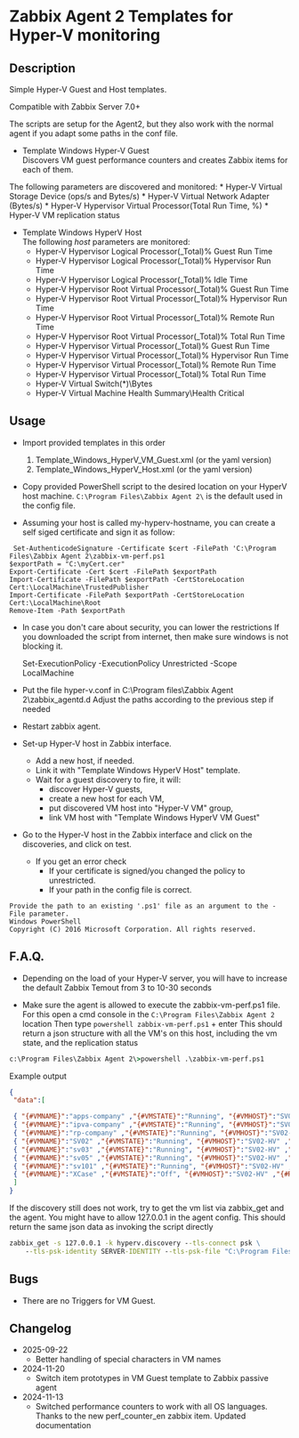 # Zabbix Agent 2 Templates for Hyper-V monitoring 

## Description
Simple Hyper-V Guest and Host templates.

Compatible with Zabbix Server 7.0+

The scripts are setup for the Agent2, but they also work with the 
normal agent if you adapt some paths in the conf file.

* Template Windows Hyper-V Guest  
Discovers VM guest performance counters and creates Zabbix items for each of them.

The following parameters are discovered and monitored:
	* Hyper-V Virtual Storage Device (ops/s and Bytes/s)
	* Hyper-V Virtual Network Adapter (Bytes/s)
	* Hyper-V Hypervisor Virtual Processor(Total Run Time, %)
    * Hyper-V VM replication status

* Template Windows HyperV Host  
The following _host_ parameters are monitored:
	* Hyper-V Hypervisor Logical Processor(_Total)\% Guest Run Time
	* Hyper-V Hypervisor Logical Processor(_Total)\% Hypervisor Run Time
	* Hyper-V Hypervisor Logical Processor(_Total)\% Idle Time
	* Hyper-V Hypervisor Root Virtual Processor(_Total)\% Guest Run Time
	* Hyper-V Hypervisor Root Virtual Processor(_Total)\% Hypervisor Run Time
	* Hyper-V Hypervisor Root Virtual Processor(_Total)\% Remote Run Time
	* Hyper-V Hypervisor Root Virtual Processor(_Total)\% Total Run Time
	* Hyper-V Hypervisor Virtual Processor(_Total)\% Guest Run Time
	* Hyper-V Hypervisor Virtual Processor(_Total)\% Hypervisor Run Time
	* Hyper-V Hypervisor Virtual Processor(_Total)\% Remote Run Time
	* Hyper-V Hypervisor Virtual Processor(_Total)\% Total Run Time
	* Hyper-V Virtual Switch(*)\Bytes
	* Hyper-V Virtual Machine Health Summary\Health Critical
	
## Usage
* Import provided templates in this order
  1. Template_Windows_HyperV_VM_Guest.xml (or the yaml version)
  2. Template_Windows_HyperV_Host.xml (or the yaml version)

*  Copy provided PowerShell script to the desired location on your HyperV host machine.
   `C:\Program Files\Zabbix Agent 2\` is the default used in the config file.

*  Assuming your host is called my-hyperv-hostname, you can create a self siged certificate and sign it as follow:
```$cert = New-SelfSignedCertificate -DnsName "my-hyperv-hostname" -type codesigning
 Set-AuthenticodeSignature -Certificate $cert -FilePath 'C:\Program Files\Zabbix Agent 2\zabbix-vm-perf.ps1
$exportPath = "C:\myCert.cer"
Export-Certificate -Cert $cert -FilePath $exportPath
Import-Certificate -FilePath $exportPath -CertStoreLocation Cert:\LocalMachine\TrustedPublisher
Import-Certificate -FilePath $exportPath -CertStoreLocation Cert:\LocalMachine\Root
Remove-Item -Path $exportPath
```

*  In case you don't care about security, you can lower the restrictions
   If you downloaded the script from internet, then make sure windows is not blocking it.
   
   Set-ExecutionPolicy -ExecutionPolicy Unrestricted -Scope LocalMachine
   
   
* Put the file hyper-v.conf in C:\Program files\Zabbix Agent 2\zabbix_agentd.d
  Adjust the paths according to the previous step if needed

* Restart zabbix agent.

* Set-up Hyper-V host in Zabbix interface. 
	* Add a new host, if needed.
	* Link it with "Template Windows HyperV Host" template. 
	* Wait for a guest discovery to fire, it will:
		* discover Hyper-V guests, 
		* create a new host for each VM,
		* put discovered VM host into "Hyper-V VM" group,
		* link VM host with "Template Windows HyperV VM Guest"
* Go to the Hyper-V host in the Zabbix interface and click on the discoveries, and click on test.
	* If you get an error check
		* If your certificate is signed/you changed the policy to unrestricted.
		* If your path in the config file is correct.
```The argument 'C:\Program Files\Zabbix Agent 2\zabbix-vm-perf.ps1' to the -File parameter does not exist. 
Provide the path to an existing '.ps1' file as an argument to the -File parameter.
Windows PowerShell 
Copyright (C) 2016 Microsoft Corporation. All rights reserved.
```


## F.A.Q.

- Depending on the load of your Hyper-V server, you will have to increase the default
  Zabbix Temout from 3 to 10-30 seconds
  
- Make sure the agent is allowed to execute the zabbix-vm-perf.ps1 file.
  For this open a cmd console in the `C:\Program Files\Zabbix Agent 2` location
  Then type `powershell zabbix-vm-perf.ps1` + enter
  This should return a json structure with all the VM's on this host,
  including the vm state, and the replication status

```cmd
c:\Program Files\Zabbix Agent 2\>powershell .\zabbix-vm-perf.ps1
```
Example output
```json
{
 "data":[

 { "{#VMNAME}":"apps-company" ,"{#VMSTATE}":"Running", "{#VMHOST}":"SV02-HV" ,"{#REPLICATION}":"Suspended" },
 { "{#VMNAME}":"ipva-company" ,"{#VMSTATE}":"Running", "{#VMHOST}":"SV02-HV" ,"{#REPLICATION}":"Suspended" },
 { "{#VMNAME}":"rp-company" ,"{#VMSTATE}":"Running", "{#VMHOST}":"SV02-HV" ,"{#REPLICATION}":"Error" },
 { "{#VMNAME}":"SV02" ,"{#VMSTATE}":"Running", "{#VMHOST}":"SV02-HV" ,"{#REPLICATION}":"Error" },
 { "{#VMNAME}":"sv03" ,"{#VMSTATE}":"Running", "{#VMHOST}":"SV02-HV" ,"{#REPLICATION}":"Disabled" },
 { "{#VMNAME}":"sv05" ,"{#VMSTATE}":"Running", "{#VMHOST}":"SV02-HV" ,"{#REPLICATION}":"Error" },
 { "{#VMNAME}":"sv101" ,"{#VMSTATE}":"Running", "{#VMHOST}":"SV02-HV" ,"{#REPLICATION}":"Error" },
 { "{#VMNAME}":"XCase" ,"{#VMSTATE}":"Off", "{#VMHOST}":"SV02-HV" ,"{#REPLICATION}":"WaitingForStartResynchronize" }
 ]
}
```

If the discovery still does not work, try to get the vm list via zabbix_get and the agent.
You might have to allow 127.0.0.1 in the agent config.
This should return the same json data as invoking the script directly

```cmd
zabbix_get -s 127.0.0.1 -k hyperv.discovery --tls-connect psk \
    --tls-psk-identity SERVER-IDENTITY --tls-psk-file "C:\Program Files\Zabbix Agent 2\psk.key"
```


## Bugs
* There are no Triggers for VM Guest.

## Changelog
- 2025-09-22
  - Better handling of special characters in VM names
- 2024-11-20
  - Switch item prototypes in VM Guest template to Zabbix passive agent
- 2024-11-13
  - Switched performance counters to work with all OS languages.
    Thanks to the new perf_counter_en zabbix item.
	Updated documentation
